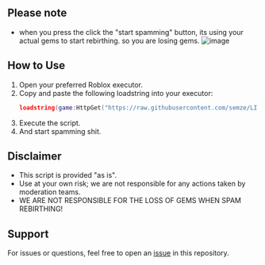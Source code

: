 ## Please note
- when you press the click the "start spamming" button, its using your actual gems to start rebirthing. so you are losing gems.
![image](https://github.com/user-attachments/assets/b423cf15-a9a3-4421-a4bf-bfe7b54a96e5)

## How to Use
1. Open your preferred Roblox executor.
2. Copy and paste the following loadstring into your executor:
   ```lua
   loadstring(game:HttpGet("https://raw.githubusercontent.com/semze/LITS-leaderboard-destroyer/refs/heads/main/Launch-into-space.lua"))()
   ```
3. Execute the script.
4. And start spamming shit.

## Disclaimer
- This script is provided "as is".
- Use at your own risk; we are not responsible for any actions taken by moderation teams.
- WE ARE NOT RESPONSIBLE FOR THE LOSS OF GEMS WHEN SPAM REBIRTHING!

## Support
For issues or questions, feel free to open an [issue](https://github.com/semze/LITS-leaderboard-destroyer/issues) in this repository.
